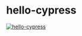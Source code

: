 # hello-cypress
[![hello-cypress](https://img.shields.io/endpoint?url=https://dashboard.cypress.io/badge/detailed/vvrhu8/main&style=flat&logo=cypress)](https://dashboard.cypress.io/projects/vvrhu8/runs)
